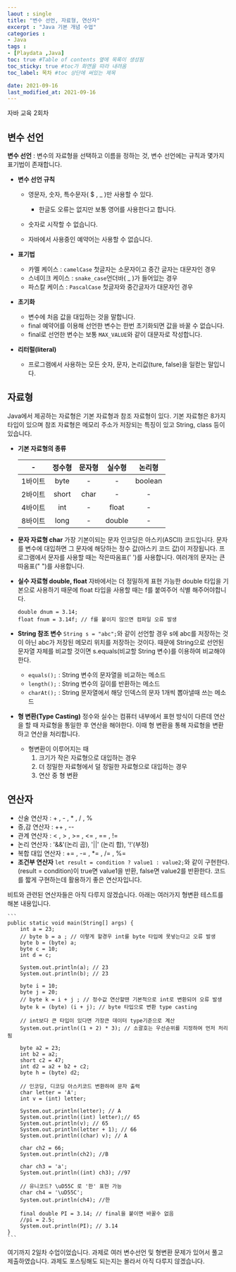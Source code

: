 ```yaml
---
laout : single
title: "변수 선언, 자료형, 연산자"
excerpt : "Java 기본 개념 수업"
categories :
- Java
tags :
- [Playdata ,Java]
toc: true #Table of contents 옆에 목록이 생성됨
toc_sticky: true #toc가 화면을 따라 내려옴
toc_label: 목차 #toc 상단에 써있는 제목

date: 2021-09-16
last_modified_at: 2021-09-16
---
```


자바 교육 2회차

## 변수 선언
<b>변수 선언</b> : 변수의 자료형을 선택하고 이름을 정하는 것, 변수 선언에는 규칙과 몇가지 표기법이 존재합니다.

- <b>변수 선언 규칙</b>
	- 영문자, 숫자, 특수문자( $ , _ )만 사용할 수 있다.
		- 한글도 오류는 없지만 보통 영어를 사용한다고 합니다.

	- 숫자로 시작할 수 없습니다.
	- 자바에서 사용중인 예약어는 사용할 수 없습니다.

- <b>표기법</b>
	- 카멜 케이스 : ```camelCase``` 첫글자는 소문자이고 중간 글자는 대문자인 경우
	- 스네이크 케이스 : ```snake_case```언더바( _ )가 들어있는 경우
	- 파스칼 케이스 : ```PascalCase``` 첫글자와 중간글자가 대문자인 경우

- <b>초기화</b>
	- 변수에 처음 값을 대입하는 것을 말합니다.
	- final 예약어를 이용해 선언한 변수는 한번 초기화되면 값을 바꿀 수 없습니다.
	- final로 선언한 변수는 보통 ```MAX_VALUE```와 같이 대문자로 작성합니다.

- <b>리터럴(literal)</b>
	- 프로그램에서 사용하는 모든 숫자, 문자, 논리값(ture, false)을 일컫는 말입니다.

## 자료형

Java에서 제공하는 자료형은 기본 자료형과 참조 자료형이 있다. 기본 자료형은 8가지 타입이 있으며 참조 자료형은 메모리 주소가 저장되는 특징이 있고 String, class 등이 있습니다.

- <b>기본 자료형의 종류</b>

	|-|정수형|문자형|실수형|논리형|
	|:---:|:---:|:---:|:---:|:---:|
	|1바이트|byte|-|-|boolean|
	|2바이트|short|char|-|-|
	|4바이트|int|-|float|-|
	|8바이트|long|-|double|-|

- <b>문자 자료형 char</b>
	가장 기본이되는 문자 인코딩은 아스키(ASCII) 코드입니다. 문자를 변수에 대입하면 그 문자에 해당하는 정수 값(아스키 코드 값)이 저장됩니다. 프로그램에서 문자를 사용할 때는 작은따옴표(' ')를 사용합니다. 여러개의 문자는 큰따옴표(" ")를 사용합니다.

- <b>실수 자료형 double, float</b>
	자바에서는 더 정밀하게 표현 가능한 double 타입을 기본으로 사용하기 때문에 float 타입을 사용할 때는 f를 붙여주어 식별 해주어야합니다.
	```
	double dnum = 3.14;
	float fnum = 3.14f; // f를 붙이지 않으면 컴파일 오류 발생
	```

- <b>String 참조 변수</b>
	```String s = "abc";```와 같이 선언할 경우 s에 abc를 저장하는 것이 아닌 abc가 저장된 메모리 위치를 저장하는 것이다. 때문에 String으로 선언된 문자열 자체를 비교할 것이면 s.equals(비교할 String 변수)를 이용하여 비교해야한다.
	- ```equals();``` : String 변수의 문자열을 비교하는 메소드
	- ```length();``` : String 변수의 길이를 반환하는 메소드
	- ```charAt();``` : String 문자열에서 해당 인덱스의 문자 1개씩 뽑아낼때 쓰는 메소드

- <b>형 변환(Type Casting)</b>
	정수와 실수는 컴퓨터 내부에서 표현 방식이 다른데 연산을 할 때 자료형을 통일한 후 연산을 해야한다. 이때 형 변환을 통해 자료형을 변환하고 연산을 처리합니다.
	- 형변환이 이루어지는 때
		1. 크기가 작은 자료형으로 대입하는 경우
		2. 더 정밀한 자료형에서 덜 정밀한 자료형으로 대입하는 경우
		3. 연산 중 형 변환

## 연산자
- 산술 연산자 : + , - , * , / , %
- 증,감 연산자 : ++ , --
- 관계 연산자 : < , > , >= , <= , == , !=
- 논리 연산자 : '&&'(논리 곱), '||' (논리 합), '!'(부정)
- 복합 대입 연산자 : += , -= , *= , /= , %=
- <b>조건부 연산자</b>
	```let result = condition ? value1 : value2;```와 같이 구현한다.
	(result = condition)이 true면 value1을 반환, false면 value2를 반환한다. 코드를 짧게 구현하는데 활용하기 좋은 연산자입니다.


비트와 관련된 연산자들은 아직 다루지 않겠습니다.
아래는 여러가지 형변환 테스트를 해본 내용입니다.

	```
	public static void main(String[] args) {
		int a = 23;
		// byte b = a ; // 이렇게 할경우 int를 byte 타입에 못넣는다고 오류 발생
		byte b = (byte) a;
		byte c = 10;
		int d = c;

		System.out.println(a); // 23
		System.out.println(b); // 23

		byte i = 10;
		byte j = 20;
		// byte k = i + j ; // 정수값 연산할땐 기본적으로 int로 변환되어 오류 발생
		byte k = (byte) (i + j); // byte 타입으로 변환 type casting

		// int보다 큰 타입이 있다면 가장큰 데이터 type기준으로 계산
		System.out.println((1 + 2) * 3); // 소괄호는 우선순위를 지정하여 먼저 처리됨

		byte a2 = 23;
		int b2 = a2;
		short c2 = 47;
		int d2 = a2 + b2 + c2;
		byte h = (byte) d2;

		// 인코딩, 디코딩 아스키코드 변환하여 문자 출력
		char letter = 'A';
		int v = (int) letter;

		System.out.println(letter); // A
		System.out.println((int) letter);// 65
		System.out.println(v); // 65
		System.out.println(letter + 1); // 66
		System.out.println((char) v); // A

		char ch2 = 66;
		System.out.println(ch2); //B

		char ch3 = 'a';
		System.out.println((int) ch3); //97

		// 유니코드? \uD55C 로 '한' 표현 가능
		char ch4 = '\uD55C';
		System.out.println(ch4); //한

		final double PI = 3.14; // final을 붙이면 바꿀수 없음
		//pi = 2.5;
		System.out.println(PI); // 3.14
	}
	```

여기까지 2일차 수업이었습니다. 과제로 여러 변수선언 및 형변환 문제가 있어서 풀고 제출하였습니다. 과제도 포스팅해도 되는지는 몰라서 아직 다루지 않겠습니다.
